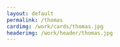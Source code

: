 ```yaml
---
layout: default
permalink: /thomas
cardimg: /work/cards/thomas.jpg
headerimg: /work/header/thomas.jpg
---
```


